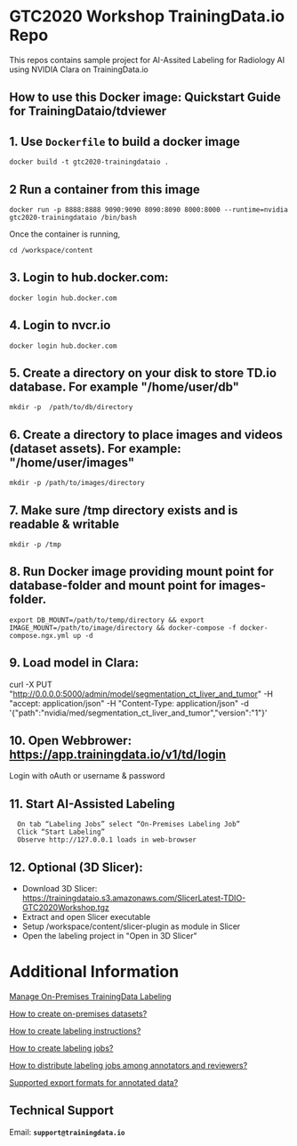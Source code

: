 # GTC2020 Workshop TrainingData.io Repo

This repos contains sample project for AI-Assited Labeling for Radiology AI using NVIDIA Clara on TrainingData.io

## How to use this Docker image: Quickstart Guide for TrainingDataio/tdviewer

## 1. Use `Dockerfile` to build a docker image
```
docker build -t gtc2020-trainingdataio .
```
## 2 Run a container from this image 
```
docker run -p 8888:8888 9090:9090 8090:8090 8000:8000 --runtime=nvidia gtc2020-trainingdataio /bin/bash
```
Once the container is running,
```
cd /workspace/content
```
## 3. Login to hub.docker.com:
```
docker login hub.docker.com
```

## 4. Login to nvcr.io
```
docker login hub.docker.com
```

## 5. Create a directory on your disk to store TD.io database. For example "/home/user/db"
```
mkdir -p  /path/to/db/directory
```

## 6. Create a directory to place images and videos (dataset assets). For example: "/home/user/images"
```
mkdir -p /path/to/images/directory
```

## 7. Make sure /tmp directory exists and is readable & writable
```
mkdir -p /tmp
```

## 8. Run Docker image providing mount point for database-folder and mount point for images-folder.

```
export DB_MOUNT=/path/to/temp/directory && export IMAGE_MOUNT=/path/to/image/directory && docker-compose -f docker-compose.ngx.yml up -d
```

## 9. Load model in Clara:
curl -X PUT "http://0.0.0.0:5000/admin/model/segmentation_ct_liver_and_tumor"   -H "accept: application/json" -H "Content-Type: application/json" -d '{"path":"nvidia/med/segmentation_ct_liver_and_tumor","version":"1"}'

## 10. Open Webbrower: https://app.trainingdata.io/v1/td/login
Login with oAuth or username & password

## 11. Start AI-Assisted Labeling
      On tab “Labeling Jobs” select “On-Premises Labeling Job”
      Click “Start Labeling”
      Observe http://127.0.0.1 loads in web-browser

## 12. Optional (3D Slicer):
   - Download 3D Slicer: https://trainingdataio.s3.amazonaws.com/SlicerLatest-TDIO-GTC2020Workshop.tgz
   - Extract and open Slicer executable
   - Setup /workspace/content/slicer-plugin as module in Slicer
   - Open the labeling project in "Open in 3D Slicer"
   
# Additional Information
[Manage On-Premises TrainingData Labeling](https://docs.trainingdata.io/v1.0/Premises%20Infrastructure/Docker%20And%20VPN/)

[How to create on-premises datasets?](https://docs.trainingdata.io/v1.0/DataSet/Create%20On-Prem%20Dataset/)

[How to create labeling instructions?](https://docs.trainingdata.io/v1.0/Labelling%20Interface/Builder/)

[How to create labeling jobs?](https://docs.trainingdata.io/v1.0/Projects/Create%20a%20Project/)

[How to distribute labeling jobs among annotators and reviewers?](https://docs.trainingdata.io/v1.0/Collaborators/Add%20Collaborators%20to%20Project/)

[Supported export formats for annotated data?](https://docs.trainingdata.io/v1.0/Export%20Format/COCO/)

## Technical Support

Email: **`support@trainingdata.io`**
